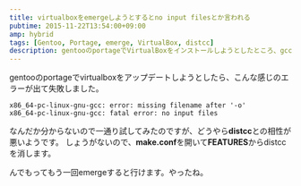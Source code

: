 ```yaml
---
title: virtualboxをemergeしようとするとno input filesとか言われる
pubtime: 2015-11-22T13:54:00+09:00
amp: hybrid
tags: [Gentoo, Portage, emerge, VirtualBox, distcc]
description: gentooのportageでVirtualBoxをインストールしようとしたところ、gccがno input filesというエラーを吐いたので、対処しました。
---
```


gentooのportageでvirtualboxをアップデートしようとしたら、こんな感じのエラーが出て失敗しました。
```
x86_64-pc-linux-gnu-gcc: error: missing filename after '-o'
x86_64-pc-linux-gnu-gcc: fatal error: no input files
```

なんだか分からないので一通り試してみたのですが、どうやら**distcc**との相性が悪いようです。
しょうがないので、**make.conf**を開いて**FEATURES**からdistccを消します。

んでもってもう一回emergeすると行けます。やったね。
